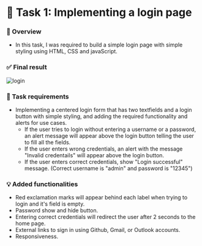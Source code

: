 ﻿# 🎯 Task 1: Implementing a login page  
 ### 📝 Overview  
 - In this task, I was required to build a simple login page with simple styling using HTML, CSS and javaScript.  
 ### ✅ Final result  
![login](https://github.com/user-attachments/assets/32c2116c-10b8-45e7-8acb-fe06c3464dcc)
### 🔔 Task requirements
- Implementing a centered login form that has two textfields and a login button with simple styling, and adding the required functionality and alerts for use cases.
  - If the user tries to login without entering a username or a password, an alert message will appear above the login button telling the user to fill all the fields.
  - If the user enters wrong credentials, an alert with the message "Invalid credentails" will appear above the login button.
  - If the user enters correct credentials, show "Login successful" message. (Correct username is "admin" and password is "12345")

### 💡 Added functionalities  
- Red exclamation marks will appear behind each label when trying to login and it's field is empty.
- Password show and hide button.
- Entering correct credentials will redirect the user after 2 seconds to the home page.
- External links to sign in using Github, Gmail, or Outlook accounts.
- Responsiveness.






